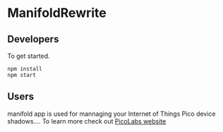 # ManifoldRewrite
## Developers
To get started.
```
npm install
npm start
```
## Users
manifold app is used for mannaging your Internet of Things Pico device shadows.... 
To learn more check out [PicoLabs website](http://picolabs.io)
